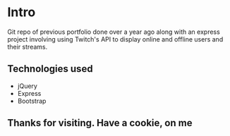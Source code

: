 # Intro
Git repo of previous portfolio done over a year ago along with an express project involving using Twitch's API to display online and offline users and their streams. 

## Technologies used
* jQuery
* Express
* Bootstrap

## Thanks for visiting. Have a cookie, on me
